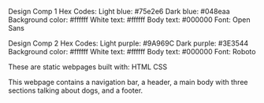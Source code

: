 Design Comp 1
Hex Codes:
Light blue: #75e2e6
Dark blue: #048eaa
Background color: #ffffff
White text: #ffffff
Body text: #000000
Font: Open Sans

Design Comp 2
Hex Codes:
Light purple: #9A969C
Dark purple: #3E3544
Background color: #ffffff
White text: #ffffff
Body text: #000000
Font: Roboto

These are static webpages built with:
HTML
CSS

This webpage contains a navigation bar, a header, a main body with three sections talking about dogs, and a footer. 